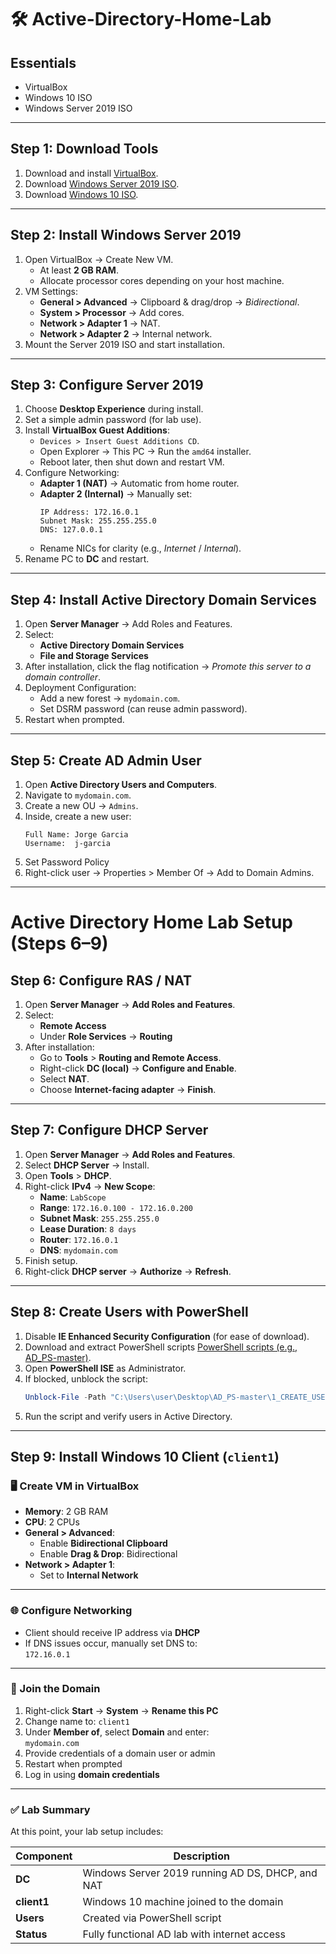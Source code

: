 # 🛠️ Active-Directory-Home-Lab

## Essentials
- VirtualBox
- Windows 10 ISO
- Windows Server 2019 ISO

---

## Step 1: Download Tools
1. Download and install [VirtualBox](https://www.virtualbox.org/wiki/Downloads).  
2. Download [Windows Server 2019 ISO](https://www.microsoft.com/en-us/evalcenter/evaluate-windows-server-2019).  
3. Download [Windows 10 ISO](https://www.microsoft.com/software-download/windows10).  


---

## Step 2: Install Windows Server 2019
1. Open VirtualBox → Create New VM.
   - At least **2 GB RAM**.
   - Allocate processor cores depending on your host machine.
2. VM Settings:
   - **General > Advanced** → Clipboard & drag/drop → *Bidirectional*.
   - **System > Processor** → Add cores.
   - **Network > Adapter 1** → NAT.
   - **Network > Adapter 2** → Internal network.
3. Mount the Server 2019 ISO and start installation.

---

## Step 3: Configure Server 2019
1. Choose **Desktop Experience** during install.
2. Set a simple admin password (for lab use).
3. Install **VirtualBox Guest Additions**:
   - `Devices > Insert Guest Additions CD`.
   - Open Explorer → This PC → Run the `amd64` installer.
   - Reboot later, then shut down and restart VM.
4. Configure Networking:
   - **Adapter 1 (NAT)** → Automatic from home router.
   - **Adapter 2 (Internal)** → Manually set:
     ```text
     IP Address: 172.16.0.1
     Subnet Mask: 255.255.255.0
     DNS: 127.0.0.1
     ```
   - Rename NICs for clarity (e.g., *Internet* / *Internal*).
5. Rename PC to **DC** and restart.

---

## Step 4: Install Active Directory Domain Services
1. Open **Server Manager** → Add Roles and Features.
2. Select:
   - **Active Directory Domain Services**
   - **File and Storage Services**
3. After installation, click the flag notification → *Promote this server to a domain controller*.
4. Deployment Configuration:
   - Add a new forest → `mydomain.com`.
   - Set DSRM password (can reuse admin password).
5. Restart when prompted.

---

## Step 5: Create AD Admin User
1. Open **Active Directory Users and Computers**.
2. Navigate to `mydomain.com`.
3. Create a new OU → `Admins`.
4. Inside, create a new user:
   ```text
   Full Name: Jorge Garcia
   Username:  j-garcia
5. Set Password Policy
6. Right-click user → Properties > Member Of → Add to Domain Admins.

---

# Active Directory Home Lab Setup (Steps 6–9)

## Step 6: Configure RAS / NAT

1. Open **Server Manager** → **Add Roles and Features**.
2. Select:
   - **Remote Access**
   - Under **Role Services** → **Routing**
3. After installation:
   - Go to **Tools** > **Routing and Remote Access**.
   - Right-click **DC (local)** → **Configure and Enable**.
   - Select **NAT**.
   - Choose **Internet-facing adapter** → **Finish**.

---

## Step 7: Configure DHCP Server

1. Open **Server Manager** → **Add Roles and Features**.
2. Select **DHCP Server** → Install.
3. Open **Tools** > **DHCP**.
4. Right-click **IPv4** → **New Scope**:
   - **Name**: `LabScope`  
   - **Range**: `172.16.0.100 - 172.16.0.200`  
   - **Subnet Mask**: `255.255.255.0`  
   - **Lease Duration**: `8 days`  
   - **Router**: `172.16.0.1`  
   - **DNS**: `mydomain.com`
5. Finish setup.
6. Right-click **DHCP server** → **Authorize** → **Refresh**.

---

## Step 8: Create Users with PowerShell

1. Disable **IE Enhanced Security Configuration** (for ease of download).
2. Download and extract PowerShell scripts [PowerShell scripts (e.g., AD_PS-master)](https://www.youtube.com/redirect?event=video_description&redir_token=QUFFLUhqbC00c3N6YTRvcVVGckdRZENmdEVJMHlpQ3BYd3xBQ3Jtc0tubC1IQlBzeVpnZUR0Nk9TdzA4VWdzN3JjejJXWDc4TVBXZ1hSZmE2ZkluSG5xZG81RzA1VjNLRFUycFBsaG42QkR6MzJBZWNvZ1pXV1AzVEhES0I1UldJRjZySjJObWlnU3ZmTF9nUFMwaE80UVpoaw&q=https%3A%2F%2Fgithub.com%2Fjoshmadakor1%2FAD_PS%2Farchive%2Frefs%2Fheads%2Fmaster.zip&v=MHsI8hJmggI).
3. Open **PowerShell ISE** as Administrator.
4. If blocked, unblock the script:
   ```powershell
   Unblock-File -Path "C:\Users\user\Desktop\AD_PS-master\1_CREATE_USERS.ps1"
5. Run the script and verify users in Active Directory.

---

## Step 9: Install Windows 10 Client (`client1`)

### 🖥️ Create VM in VirtualBox
- **Memory**: 2 GB RAM  
- **CPU**: 2 CPUs  
- **General > Advanced**:  
  - Enable **Bidirectional Clipboard**  
  - Enable **Drag & Drop**: Bidirectional  
- **Network > Adapter 1**:  
  - Set to **Internal Network**

---

### 🌐 Configure Networking
- Client should receive IP address via **DHCP**
- If DNS issues occur, manually set DNS to:  
  `172.16.0.1`

---

### 🔐 Join the Domain
1. Right-click **Start** → **System** → **Rename this PC**
2. Change name to: `client1`
3. Under **Member of**, select **Domain** and enter:  
   `mydomain.com`
4. Provide credentials of a domain user or admin
5. Restart when prompted
6. Log in using **domain credentials**

---

### ✅ Lab Summary
At this point, your lab setup includes:

| Component | Description |
|----------|-------------|
| **DC** | Windows Server 2019 running AD DS, DHCP, and NAT |
| **client1** | Windows 10 machine joined to the domain |
| **Users** | Created via PowerShell script |
| **Status** | Fully functional AD lab with internet access |

